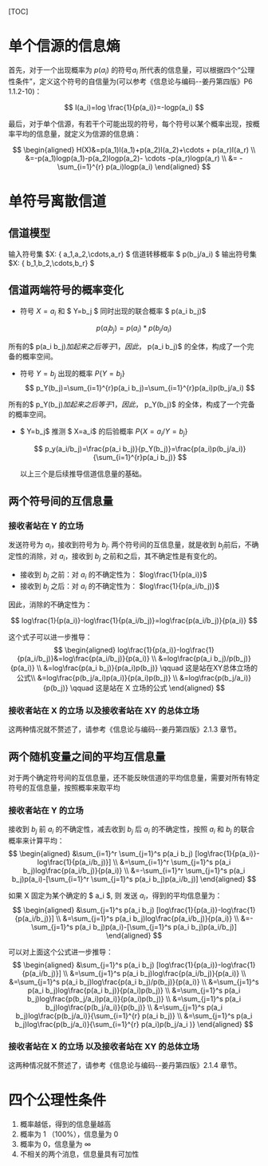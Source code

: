 [TOC]

# **单个信源的信息熵**

首先，对于一个出现概率为 $p(a_i)$ 的符号$a_i$ 所代表的信息量，可以根据四个“公理性条件”，定义这个符号的自信量为(可以参考《信息论与编码--姜丹第四版》P6  1.1.2-10)：

$$
I(a_i)=log \frac{1}{p(a_i)}=-logp(a_i)
$$

最后，对于单个信源，有若干个可能出现的符号，每个符号以某个概率出现，按概率平均的信息量，就定义为信源的信息熵：

$$
\begin{aligned} 
H(X)&=p(a_1)I(a_1)+p(a_2)I(a_2)+\cdots  + p(a_r)I(a_r) \\
    &=-p(a_1)logp(a_1)-p(a_2)logp(a_2)- \cdots -p(a_r)logp(a_r) \\
    &= -\sum_{i=1}^{r} p(a_i)logp(a_i)
\end{aligned}
$$

# **单符号离散信道**

## 信道模型

输入符号集 $X: \{ a_1,a_2,\cdots,a_r\} $
信道转移概率 $ p(b_j/a_i) $
输出符号集 $X: \{ b_1,b_2,\cdots,b_r\} $

## 信道两端符号的概率变化

* 符号 $X=a_i$ 和 $ Y=b_j $ 同时出现的联合概率 $  p(a_i b_j)$

$$
p(a_i b_j)=p(a_i)*p(b_j/a_i)
$$

所有的$  p(a_i b_j)$加起来之后等于 1，因此，$  p(a_i b_j)$ 的全体，构成了一个完备的概率空间。

* 符号 $Y=b_j$ 出现的概率 $P\{Y=b_j\}$
  $$
  p_Y(b_j)=\sum_{i=1}^{r}p(a_i b_j)=\sum_{i=1}^{r}p(a_i)p(b_j/a_i)
  $$

所有的$  p_Y(b_j)$加起来之后等于 1，因此，$  p_Y(b_j)$ 的全体，构成了一个完备的概率空间。

* $ Y=b_j$  推测 $ X=a_i$ 的后验概率 $P\{X=a_i/Y=b_j\}$
  
  $$
  p_y(a_i/b_j)=\frac{p(a_i b_j)}{p_Y(b_j)}=\frac{p(a_i)p(b_j/a_i)}{\sum_{i=1}^{r}p(a_i b_j)}
  $$
  
  以上三个是后续推导信道信息量的基础。

## 两个符号间的互信息量

### 接收者站在 Y 的立场

发送符号为 $a_i$，接收到符号为 $b_j$. 两个符号间的互信息量，就是收到 $b_j$前后，不确定性的消除，对 $a_i$，接收到 $b_j$ 之前和之后，其不确定性是有变化的。

* 接收到 $b_j$ 之前：对 $a_i$ 的不确定性为： $log\frac{1}{p(a_i)}$
* 接收到 $b_j$ 之后：对 $a_i$ 的不确定性为： $log\frac{1}{p(a_i/b_j)}$

因此，消除的不确定性为：

$$
log\frac{1}{p(a_i)}-log\frac{1}{p(a_i/b_j)}=log\frac{p(a_i/b_j)}{p(a_i)}
$$

这个式子可以进一步推导：
$$
\begin{aligned}
log\frac{1}{p(a_i)}-log\frac{1}{p(a_i/b_j)}&=log\frac{p(a_i/b_j)}{p(a_i)} \\
   &=log\frac{p(a_i b_j)/p(b_j)}{p(a_i)} \\
   &=log\frac{p(a_i b_j)}{p(a_i)p(b_j)}   \qquad  这是站在XY总体立场的公式\\
   &=log\frac{p(b_j/a_i)p(a_i)}{p(a_i)p(b_j)} \\
   &=log\frac{p(b_j/a_i)}{p(b_j)} \qquad  这是站在 X 立场的公式
\end{aligned}
$$

### 接收者站在 X 的立场 以及接收者站在 XY 的总体立场

这两种情况就不赘述了，请参考《信息论与编码--姜丹第四版》2.1.3 章节。

## **两个随机变量之间的平均互信息量**

对于两个确定符号间的互信息量，还不能反映信道的平均信息量，需要对所有特定符号的互信息量，按照概率来取平均

### 接收者站在 Y 的立场

接收到  $b_j$ 前 $a_i$  的不确定性，减去收到  $b_j$ 后 $a_i$ 的不确定性，按照 $a_i$ 和 $b_j$ 的联合概率来计算平均：
$$
\begin{aligned}
&\sum_{i=1}^r \sum_{j=1}^s p(a_i b_j) [log\frac{1}{p(a_i)}-log\frac{1}{p(a_i/b_j)}] \\
&=\sum_{i=1}^r \sum_{j=1}^s p(a_i b_j)log\frac{p(a_i/b_j)}{p(a_i)} \\
&=-\sum_{i=1}^r \sum_{j=1}^s p(a_i b_j)p(a_i)-[\sum_{i=1}^r \sum_{j=1}^s p(a_i b_j)p(a_i/b_j)]
\end{aligned}
$$

如果 X 固定为某个确定的 $ a_i $, 则 发送 $a_i$，得到的平均信息量为：
$$
\begin{aligned}
&\sum_{j=1}^s p(a_i b_j) [log\frac{1}{p(a_i)}-log\frac{1}{p(a_i/b_j)}] \\
&=\sum_{j=1}^s p(a_i b_j)log\frac{p(a_i/b_j)}{p(a_i)} \\
&=-\sum_{j=1}^s p(a_i b_j)p(a_i)-[\sum_{j=1}^s p(a_i b_j)p(a_i/b_j)]
\end{aligned}
$$

可以对上面这个公式进一步推导：
$$
\begin{aligned}
&\sum_{j=1}^s p(a_i b_j) [log\frac{1}{p(a_i)}-log\frac{1}{p(a_i/b_j)}] \\
&=\sum_{j=1}^s p(a_i b_j)log\frac{p(a_i/b_j)}{p(a_i)} \\
&=\sum_{j=1}^s p(a_i b_j)log\frac{p(a_i b_j)/p(b_j)}{p(a_i)} \\
&=\sum_{j=1}^s p(a_i b_j)log\frac{p(a_i b_j)}{p(a_i)p(b_j)} \\
&=\sum_{j=1}^s p(a_i b_j)log\frac{p(b_j/a_i)p(a_i)}{p(a_i)p(b_j)} \\
&=\sum_{j=1}^s p(a_i b_j)log\frac{p(b_j/a_i)}{p(b_j)}  \\
&=\sum_{j=1}^s p(a_i b_j)log\frac{p(b_j/a_i)}{\sum_{i=1}^{r} p(a_i b_j)}  \\
&=\sum_{j=1}^s p(a_i b_j)log\frac{p(b_j/a_i)}{\sum_{i=1}^{r} p(a_i)p(b_j/a_i )}  
\end{aligned}
$$




### 接收者站在 X 的立场 以及接收者站在 XY 的总体立场

这两种情况就不赘述了，请参考《信息论与编码--姜丹第四版》2.1.4 章节。



# **四个公理性条件**

1. 概率越低，得到的信息量越高
2. 概率为 1 （100%），信息量为 0
3. 概率为 0，信息量为 $\infty$
4. 不相关的两个消息，信息量具有可加性